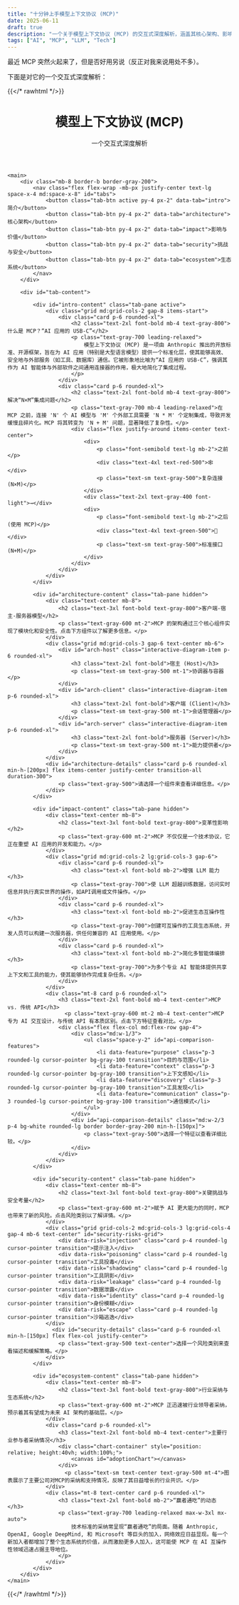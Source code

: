 ```yaml
---
title: "十分钟上手模型上下文协议 (MCP)"
date: 2025-06-11
draft: true
description: "一个关于模型上下文协议 (MCP) 的交互式深度解析，涵盖其核心架构、影响价值、安全挑战及生态系统。"
tags: ["AI", "MCP", "LLM", "Tech"]
---
```


最近 MCP 突然火起来了，但是否好用另说（反正对我来说用处不多）。

下面是对它的一个交互式深度解析：

{{</* rawhtml */>}}

<style>
    /* 为交互元素添加一些额外的样式，增强用户体验 */
    .tab-btn {
        border-bottom: 2px solid transparent;
        transition: all 0.3s ease;
    }
    .tab-btn.active {
        border-bottom-color: #f59e0b; /* amber-500 */
        color: #1f2937; /* gray-800 */
        font-weight: 600;
    }
    .interactive-diagram-item {
        transition: transform 0.2s ease, box-shadow 0.2s ease;
        cursor: pointer;
        background-color: #f9fafb; /* gray-50 */
        border: 1px solid #e5e7eb; /* gray-200 */
    }
    .interactive-diagram-item:hover {
        transform: translateY(-4px);
        box-shadow: 0 4px 12px rgba(0,0,0,0.1);
    }
    .interactive-diagram-item.selected {
        background-color: #fef3c7; /* amber-100 */
        border-color: #f59e0b; /* amber-500 */
        transform: translateY(-2px);
    }
    .card {
        background-color: white;
        box-shadow: 0 2px 8px rgba(0,0,0,0.05);
        border: 1px solid #e5e7eb;
    }
    #api-comparison-features li:hover, #api-comparison-features li.bg-amber-200 {
        background-color: #fef3c7;
    }
    #security-risks-grid > div {
        border: 1px solid #e5e7eb;
    }
     #security-risks-grid > div:hover {
        border-color: #f59e0b;
    }
     #security-risks-grid > div.bg-amber-100 {
        background-color: #fef3c7 !important;
        border-color: #f59e0b;
    }
</style>

<div class="container mx-auto p-4 md:p-8 font-sans">
    <header class="text-center mb-10">
        <h1 class="text-4xl md:text-5xl font-bold text-gray-800 mb-2">模型上下文协议 (MCP)</h1>
        <p class="text-lg md:text-xl text-gray-600">一个交互式深度解析</p>
    </header>

    <main>
        <div class="mb-8 border-b border-gray-200">
            <nav class="flex flex-wrap -mb-px justify-center text-lg space-x-4 md:space-x-8" id="tabs">
                <button class="tab-btn active py-4 px-2" data-tab="intro">简介</button>
                <button class="tab-btn py-4 px-2" data-tab="architecture">核心架构</button>
                <button class="tab-btn py-4 px-2" data-tab="impact">影响与价值</button>
                <button class="tab-btn py-4 px-2" data-tab="security">挑战与安全</button>
                <button class="tab-btn py-4 px-2" data-tab="ecosystem">生态系统</button>
            </nav>
        </div>
    
        <div id="tab-content">
            
            <div id="intro-content" class="tab-pane active">
                <div class="grid md:grid-cols-2 gap-8 items-start">
                    <div class="card p-6 rounded-xl">
                        <h2 class="text-2xl font-bold mb-4 text-gray-800">什么是 MCP？“AI 应用的 USB-C”</h2>
                        <p class="text-gray-700 leading-relaxed">
                            模型上下文协议 (MCP) 是一项由 Anthropic 推出的开放标准、开源框架，旨在为 AI 应用（特别是大型语言模型）提供一个标准化层，使其能够高效、安全地与外部服务（如工具、数据库）通信。它被形象地比喻为“AI 应用的 USB-C”，强调其作为 AI 智能体与外部软件之间通用连接器的作用，极大地简化了集成过程。
                        </p>
                    </div>
                    <div class="card p-6 rounded-xl">
                        <h2 class="text-2xl font-bold mb-4 text-gray-800">解决“N×M”集成问题</h2>
                        <p class="text-gray-700 mb-4 leading-relaxed">在 MCP 之前，连接 'N' 个 AI 模型与 'M' 个外部工具需要 'N * M' 个定制集成，导致开发缓慢且碎片化。MCP 将其转变为 'N + M' 问题，显著降低了复杂性。</p>
                        <div class="flex justify-around items-center text-center">
                            <div>
                                <p class="font-semibold text-lg mb-2">之前</p>
                                <div class="text-4xl text-red-500">🕸️</div>
                                <p class="text-sm text-gray-500">复杂连接 (N×M)</p>
                            </div>
                            <div class="text-2xl text-gray-400 font-light">→</div>
                            <div>
                                <p class="font-semibold text-lg mb-2">之后 (使用 MCP)</p>
                                <div class="text-4xl text-green-500">🔌</div>
                                <p class="text-sm text-gray-500">标准接口 (N+M)</p>
                            </div>
                        </div>
                    </div>
                </div>
            </div>
    
            <div id="architecture-content" class="tab-pane hidden">
                <div class="text-center mb-8">
                    <h2 class="text-3xl font-bold text-gray-800">客户端-宿主-服务器模型</h2>
                    <p class="text-gray-600 mt-2">MCP 的架构通过三个核心组件实现了模块化和安全性。点击下方组件以了解更多信息。</p>
                </div>
                <div class="grid md:grid-cols-3 gap-6 text-center mb-6">
                    <div id="arch-host" class="interactive-diagram-item p-6 rounded-xl">
                        <h3 class="text-2xl font-bold">宿主 (Host)</h3>
                        <p class="text-sm text-gray-500 mt-1">协调器与容器</p>
                    </div>
                    <div id="arch-client" class="interactive-diagram-item p-6 rounded-xl">
                        <h3 class="text-2xl font-bold">客户端 (Client)</h3>
                        <p class="text-sm text-gray-500 mt-1">会话管理器</p>
                    </div>
                    <div id="arch-server" class="interactive-diagram-item p-6 rounded-xl">
                        <h3 class="text-2xl font-bold">服务器 (Server)</h3>
                        <p class="text-sm text-gray-500 mt-1">能力提供者</p>
                    </div>
                </div>
                <div id="architecture-details" class="card p-6 rounded-xl min-h-[200px] flex items-center justify-center transition-all duration-300">
                    <p class="text-gray-500">请选择一个组件来查看详细信息。</p>
                </div>
            </div>
    
            <div id="impact-content" class="tab-pane hidden">
                <div class="text-center mb-8">
                    <h2 class="text-3xl font-bold text-gray-800">变革性影响</h2>
                    <p class="text-gray-600 mt-2">MCP 不仅仅是一个技术协议，它正在重塑 AI 应用的开发和能力。</p>
                </div>
                <div class="grid md:grid-cols-2 lg:grid-cols-3 gap-6">
                    <div class="card p-6 rounded-xl">
                        <h3 class="text-xl font-bold mb-2">增强 LLM 能力</h3>
                        <p class="text-gray-700">使 LLM 超越训练数据，访问实时信息并执行真实世界的操作，如API调用或文件操作。</p>
                    </div>
                    <div class="card p-6 rounded-xl">
                        <h3 class="text-xl font-bold mb-2">促进生态互操作性</h3>
                        <p class="text-gray-700">创建可互操作的工具生态系统，开发人员可以构建一次服务器，供任何兼容的 AI 应用使用。</p>
                    </div>
                    <div class="card p-6 rounded-xl">
                        <h3 class="text-xl font-bold mb-2">简化多智能体编排</h3>
                        <p class="text-gray-700">为多个专业 AI 智能体提供共享上下文和工具的能力，使其能够协作完成复杂任务。</p>
                    </div>
                </div>
                <div class="mt-8 card p-6 rounded-xl">
                    <h3 class="text-2xl font-bold mb-4 text-center">MCP vs. 传统 API</h3>
                      <p class="text-gray-600 mt-2 mb-4 text-center">MCP 专为 AI 交互设计，与传统 API 有本质区别。点击下方特征查看对比。</p>
                    <div class="flex flex-col md:flex-row gap-4">
                        <div class="md:w-1/3">
                            <ul class="space-y-2" id="api-comparison-features">
                                <li data-feature="purpose" class="p-3 rounded-lg cursor-pointer bg-gray-100 transition">目的与范围</li>
                                <li data-feature="context" class="p-3 rounded-lg cursor-pointer bg-gray-100 transition">上下文感知</li>
                                <li data-feature="discovery" class="p-3 rounded-lg cursor-pointer bg-gray-100 transition">工具发现</li>
                                <li data-feature="communication" class="p-3 rounded-lg cursor-pointer bg-gray-100 transition">通信模式</li>
                            </ul>
                        </div>
                        <div id="api-comparison-details" class="md:w-2/3 p-4 bg-white rounded-lg border border-gray-200 min-h-[150px]">
                            <p class="text-gray-500">选择一个特征以查看详细比较。</p>
                        </div>
                    </div>
                </div>
            </div>
    
            <div id="security-content" class="tab-pane hidden">
                <div class="text-center mb-8">
                    <h2 class="text-3xl font-bold text-gray-800">关键挑战与安全考量</h2>
                    <p class="text-gray-600 mt-2">赋予 AI 更大能力的同时，MCP 也带来了新的风险。点击风险类别以了解详情。</p>
                </div>
                <div class="grid grid-cols-2 md:grid-cols-3 lg:grid-cols-4 gap-4 mb-6 text-center" id="security-risks-grid">
                    <div data-risk="injection" class="card p-4 rounded-lg cursor-pointer transition">提示注入</div>
                    <div data-risk="poisoning" class="card p-4 rounded-lg cursor-pointer transition">工具投毒</div>
                    <div data-risk="shadowing" class="card p-4 rounded-lg cursor-pointer transition">工具阴影</div>
                    <div data-risk="leakage" class="card p-4 rounded-lg cursor-pointer transition">数据泄露</div>
                    <div data-risk="identity" class="card p-4 rounded-lg cursor-pointer transition">身份模糊</div>
                    <div data-risk="escape" class="card p-4 rounded-lg cursor-pointer transition">沙箱逃逸</div>
                </div>
                  <div id="security-details" class="card p-6 rounded-xl min-h-[150px] flex flex-col justify-center">
                    <p class="text-gray-500 text-center">选择一个风险类别来查看描述和缓解策略。</p>
                </div>
            </div>
            
            <div id="ecosystem-content" class="tab-pane hidden">
                <div class="text-center mb-8">
                    <h2 class="text-3xl font-bold text-gray-800">行业采纳与生态系统</h2>
                    <p class="text-gray-600 mt-2">MCP 正迅速被行业领导者采纳，预示着其有望成为未来 AI 架构的基础层。</p>
                </div>
                <div class="card p-6 rounded-xl">
                    <h3 class="text-2xl font-bold mb-4 text-center">主要行业参与者采纳情况</h3>
                    <div class="chart-container" style="position: relative; height:40vh; width:100%;">
                        <canvas id="adoptionChart"></canvas>
                    </div>
                      <p class="text-sm text-center text-gray-500 mt-4">图表展示了主要公司对MCP的采纳和支持情况，反映了其日益增长的行业共识。</p>
                </div>
                <div class="mt-8 text-center card p-6 rounded-xl">
                    <h3 class="text-2xl font-bold mb-2">“赢者通吃”的动态</h3>
                    <p class="text-gray-700 leading-relaxed max-w-3xl mx-auto">
                        技术标准的采纳常呈现“赢者通吃”的局面。随着 Anthropic, OpenAI, Google DeepMind, 和 Microsoft 等巨头的加入，网络效应日益显现。每一个新加入者都增加了整个生态系统的价值，从而激励更多人加入，这可能使 MCP 在 AI 互操作性领域迅速占据主导地位。
                    </p>
                </div>
            </div>
        </div>
    </main>
</div>

<script>
document.addEventListener('DOMContentLoaded', () => {

    // --- Tabs Navigation ---
    const tabs = document.querySelectorAll('.tab-btn');
    const tabPanes = document.querySelectorAll('.tab-pane');
    
    tabs.forEach(tab => {
        tab.addEventListener('click', () => {
            const tabId = tab.dataset.tab;
    
            tabs.forEach(t => t.classList.remove('active'));
            tab.classList.add('active');
    
            tabPanes.forEach(pane => {
                if (pane.id === `${tabId}-content`) {
                    pane.classList.remove('hidden');
                    pane.classList.add('active');
                } else {
                    pane.classList.remove('active');
                    pane.classList.add('hidden');
                }
            });
        });
    });
    
    // --- Architecture Diagram Interaction ---
    const archDetails = {
        host: {
            title: "宿主 (Host): 协调器",
            description: "宿主是 AI 应用程序本身，如一个 IDE 或桌面应用。它负责接收用户请求，管理一个或多个客户端实例，并强制执行安全策略。宿主是整个交互的中心协调者。",
            examples: "示例: Cursor IDE, Claude Desktop, Microsoft Copilot Studio"
        },
        client: {
            title: "客户端 (Client): 会话管理器",
            description: "客户端由宿主创建，负责与单个服务器建立并维护一个独立的、有状态的会话。它处理协议协商、消息路由和会话生命周期管理，充当宿主和服务器之间的安全信使。",
            examples: "示例: IBM® BeeAI, Claude.ai"
        },
        server: {
            title: "服务器 (Server): 能力提供者",
            description: "服务器向客户端提供专门的能力，如工具（执行操作）、资源（提供数据）和提示（可重用模板）。服务器可以是本地进程或远程服务，专注于特定的功能。",
            examples: "示例: Google Drive, GitHub, Slack, 数据库连接器"
        }
    };
    
    const archDiagramItems = document.querySelectorAll('.interactive-diagram-item');
    const archDetailsContainer = document.getElementById('architecture-details');
    
    archDiagramItems.forEach(item => {
        item.addEventListener('click', () => {
            const archId = item.id.split('-')[1];
            const details = archDetails[archId];
    
            archDiagramItems.forEach(i => i.classList.remove('selected'));
            item.classList.add('selected');
    
            archDetailsContainer.innerHTML = `
                <div class="text-left">
                    <h4 class="text-xl font-bold mb-2 text-gray-800">${details.title}</h4>
                    <p class="text-gray-700 mb-3">${details.description}</p>
                    <p class="text-sm text-gray-500 font-medium">${details.examples}</p>
                </div>
            `;
        });
    });
    
    // --- API Comparison Interaction ---
    const apiComparisonDetailsData = {
        purpose: {
            mcp: "<strong>专为 AI 交互设计:</strong> 旨在实现模型间的结构化上下文共享、推理和协作。",
            traditional: "<strong>通用通信:</strong> 用于广泛的客户端-服务器通信，未针对 AI 协调进行优化。"
        },
        context: {
            mcp: "<strong>内置上下文感知:</strong> 自动维护和传播对话历史、模型状态等上下文信息。",
            traditional: "<strong>通常无状态:</strong> 需要手动管理上下文，增加了复杂性。"
        },
        discovery: {
            mcp: "<strong>动态工具发现:</strong> AI 智能体可以自动、实时地查询服务器可用的工具和能力。",
            traditional: "<strong>手动配置:</strong> 需要开发人员预先配置和硬编码 API 端点信息。"
        },
        communication: {
            mcp: "<strong>双向、实时:</strong> 支持客户端和服务器之间的持续、双向通信，适用于复杂工作流。",
            traditional: "<strong>单向请求-响应:</strong> 通常遵循固定的、单向的请求后响应模式。"
        }
    };
    
    const apiComparisonFeatures = document.getElementById('api-comparison-features');
    const apiComparisonDetails = document.getElementById('api-comparison-details');
    
    apiComparisonFeatures.addEventListener('click', (e) => {
        const li = e.target.closest('li');
        if(li && li.dataset.feature) {
            const feature = li.dataset.feature;
            const data = apiComparisonDetailsData[feature];
    
            document.querySelectorAll('#api-comparison-features li').forEach(item => item.classList.remove('bg-amber-200'));
            li.classList.add('bg-amber-200');
    
            apiComparisonDetails.innerHTML = `
                <div class="grid grid-cols-1 md:grid-cols-2 gap-4">
                    <div>
                        <h5 class="font-bold text-lg mb-2 text-gray-800">MCP</h5>
                        <div class="text-gray-700">${data.mcp}</div>
                    </div>
                    <div>
                        <h5 class="font-bold text-lg mb-2 text-gray-800">传统 API</h5>
                        <div class="text-gray-700">${data.traditional}</div>
                    </div>
                </div>
            `;
        }
    });
    
    // --- Security Risks Interaction ---
    const securityRisksData = {
        injection: {
            title: "提示注入 (Prompt Injection)",
            description: "攻击者通过用户输入或工具描述嵌入恶意指令，可能欺骗 LLM 执行未经授权的危险操作。",
            mitigation: "缓解策略: 严格的输入/输出验证，内容安全策略，对 AI 行为进行监控。"
        },
        poisoning: {
            title: "工具投毒 (Tool Poisoning)",
            description: "攻击者修改合法工具的定义或行为，使其在被 AI 调用时执行恶意代码或返回误导性信息。",
            mitigation: "缓解策略: 建立工具审查流程，使用加密签名验证工具来源，维护安全工具注册表。"
        },
        shadowing: {
            title: "工具阴影 (Tool Shadowing)",
            description: "恶意服务器创建一个与合法工具同名的工具，以拦截本应发送给合法工具的调用和数据。",
            mitigation: "缓解策略: 命名空间管理，强制唯一的工具标识符，来源验证。"
        },
        leakage: {
            title: "数据泄露 (Data Leakage)",
            description: "敏感数据可能通过被攻破的工具或配置不当的服务器泄露给未经授权的第三方。",
            mitigation: "缓解策略: 实施数据丢失防护 (DLP) 策略，遵循最小权限原则，对输出进行过滤。"
        },
        identity: {
            title: "身份模糊 (Identity Ambiguity)",
            description: "难以确定一个请求的真正来源是最终用户、AI 智能体还是系统账户，给审计和问责带来挑战。",
            mitigation: "缓解策略: 与身份和访问管理 (IAM) 系统集成，强制执行细粒度的权限控制和审计日志。"
        },
        escape: {
            title: "沙箱逃逸 (Sandbox Escape)",
            description: "工具执行环境中的漏洞可能被利用，允许恶意代码“逃逸”沙箱并访问宿主系统。",
            mitigation: "缓解策略: 强化沙箱隔离，定期进行漏洞扫描，最小化宿主系统访问权限。"
        }
    };
    
    const securityGrid = document.getElementById('security-risks-grid');
    const securityDetailsContainer = document.getElementById('security-details');
    
    securityGrid.addEventListener('click', (e) => {
        const riskDiv = e.target.closest('div[data-risk]');
        if (riskDiv) {
            const riskKey = riskDiv.dataset.risk;
            const data = securityRisksData[riskKey];
    
            document.querySelectorAll('#security-risks-grid > div').forEach(div => div.classList.remove('bg-amber-100'));
            riskDiv.classList.add('bg-amber-100');
            
            securityDetailsContainer.innerHTML = `
                <div class="text-left">
                    <h4 class="text-xl font-bold mb-2 text-gray-800">${data.title}</h4>
                    <p class="text-gray-700 mb-3">${data.description}</p>
                    <p class="text-sm font-semibold text-gray-600">${data.mitigation}</p>
                </div>
            `;
        }
    });
    
    // --- Adoption Chart (Chart.js) ---
    if (typeof Chart === 'undefined') {
        console.error('Chart.js is not loaded! The adoption chart cannot be displayed.');
        const chartCanvas = document.getElementById('adoptionChart');
        if (chartCanvas) {
            chartCanvas.parentElement.innerHTML = '<div class="text-red-500 text-center p-4">图表加载失败: Chart.js 库未找到。</div>';
        }
    } else {
        const adoptionCtx = document.getElementById('adoptionChart').getContext('2d');
        const adoptionData = {
            labels: ['Anthropic', 'OpenAI', 'Google DeepMind', 'Microsoft', 'IBM', 'Others (Block, etc.)'],
            datasets: [{
                label: '采纳/支持程度',
                data: [100, 95, 90, 88, 75, 80],
                backgroundColor: [
                    'rgba(213, 160, 33, 0.6)',
                    'rgba(75, 192, 192, 0.6)',
                    'rgba(234, 88, 12, 0.6)',
                    'rgba(54, 162, 235, 0.6)',
                    'rgba(22, 63, 122, 0.6)',
                    'rgba(153, 102, 255, 0.6)'
                ],
                borderColor: [
                    'rgba(213, 160, 33, 1)',
                    'rgba(75, 192, 192, 1)',
                    'rgba(234, 88, 12, 1)',
                    'rgba(54, 162, 235, 1)',
                    'rgba(22, 63, 122, 1)',
                    'rgba(153, 102, 255, 1)'
                ],
                borderWidth: 1
            }]
        };
    
        new Chart(adoptionCtx, {
            type: 'bar',
            data: adoptionData,
            options: {
                indexAxis: 'y',
                responsive: true,
                maintainAspectRatio: false,
                scales: {
                    x: {
                        beginAtZero: true,
                        title: {
                            display: true,
                            text: '行业共识与支持度 (示意)'
                        }
                    }
                },
                plugins: {
                    legend: {
                        display: false
                    },
                    tooltip: {
                        callbacks: {
                            label: function(context) {
                                let label = context.dataset.label || '';
                                if (label) {
                                    label += ': ';
                                }
                                if (context.parsed.x !== null) {
                                    if(context.raw > 90) label += '核心贡献与深度集成';
                                    else if (context.raw > 85) label += '全面采纳与平台集成';
                                    else label += '已采纳或在平台中支持';
                                }
                                return label;
                            }
                        }
                    }
                }
            }
        });
    }
});
</script>

{{</* /rawhtml */>}}